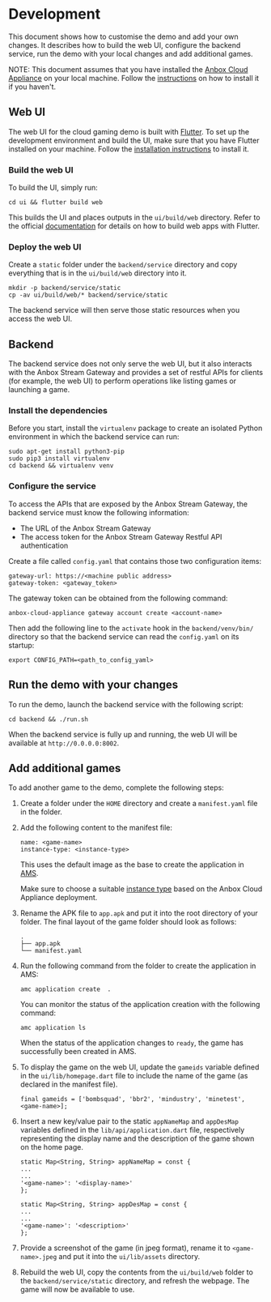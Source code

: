 # Development

This document shows how to customise the demo and add your own changes.
It describes how to build the web UI, configure the backend service, run the demo with your local changes and add additional games.

NOTE: This document assumes that you have installed the [Anbox Cloud Appliance](https://anbox-cloud.io/docs/ref/glossary#anbox-cloud-appliance) on your local machine. Follow the [instructions](https://anbox-cloud.io/docs/tut/installing-appliance) on how to install it if you haven't.

## Web UI

The web UI for the cloud gaming demo is built with [Flutter](https://flutter.dev/).
To set up the development environment and build the UI, make sure that you have Flutter installed on your machine.
Follow the [installation instructions](https://docs.flutter.dev/get-started/install/linux) to install it.

### Build the web UI

To build the UI, simply run:

  ```
  cd ui && flutter build web
  ```

This builds the UI and places outputs in the `ui/build/web` directory.
Refer to the official [documentation](https://docs.flutter.dev/get-started/web) for details on how to build web apps with Flutter.

### Deploy the web UI

Create a `static` folder under the `backend/service` directory and copy everything that is in the `ui/build/web` directory into it.

  ```
  mkdir -p backend/service/static
  cp -av ui/build/web/* backend/service/static
  ```

The backend service will then serve those static resources when you access the web UI.


## Backend

The backend service does not only serve the web UI, but it also interacts with the Anbox Stream Gateway and provides a set of restful APIs for clients (for example, the web UI) to perform operations like listing games or launching a game.

### Install the dependencies

Before you start, install the `virtualenv` package to create an isolated Python environment in which the backend service can run:

  ```
  sudo apt-get install python3-pip
  sudo pip3 install virtualenv
  cd backend && virtualenv venv
  ```

### Configure the service

To access the APIs that are exposed by the Anbox Stream Gateway, the backend service must know the following information:

- The URL of the Anbox Stream Gateway
- The access token for the Anbox Stream Gateway Restful API authentication

Create a file called `config.yaml` that contains those two configuration items:

   ```
   gateway-url: https://<machine public address>
   gateway-token: <gateway_token>
   ```

The gateway token can be obtained from the following command:

   ```
   anbox-cloud-appliance gateway account create <account-name>
   ```

Then add the following line to the `activate` hook in the `backend/venv/bin/` directory so that the backend service can read the `config.yaml` on its startup:

   ```
   export CONFIG_PATH=<path_to_config_yaml>
   ```

## Run the demo with your changes

To run the demo, launch the backend service with the following script:

   ```
   cd backend && ./run.sh
   ```

When the backend service is fully up and running, the web UI will be available at `http://0.0.0.0:8002`.


## Add additional games

To add another game to the demo, complete the following steps:

1. Create a folder under the `HOME` directory and create a `manifest.yaml` file in the folder.

2. Add the following content to the manifest file:

   ```
   name: <game-name>
   instance-type: <instance-type>
   ```

   This uses the default image as the base to create the application in [AMS](https://anbox-cloud.io/docs/exp/ams).

   Make sure to choose a suitable [instance type](https://anbox-cloud.io/docs/ref/instance-types) based on the Anbox Cloud Appliance deployment.

3. Rename the APK file to `app.apk` and put it into the root directory of your folder.
   The final layout of the game folder should look as follows:

   ```
   .
   ├── app.apk
   └── manifest.yaml
   ```

4. Run the following command from the folder to create the application in AMS:

    ```
    amc application create  .
    ```

    You can monitor the status of the application creation with the following command:

    ```
    amc application ls
    ```

   When the status of the application changes to `ready`, the game has successfully been created in AMS.

5. To display the game on the web UI, update the `gameids` variable defined in the `ui/lib/homepage.dart` file to include the name of the game (as declared in the manifest file).

   ```
   final gameids = ['bombsquad', 'bbr2', 'mindustry', 'minetest', <game-name>];
   ```

6. Insert a new key/value pair to the static `appNameMap` and `appDesMap` variables defined in the `lib/api/application.dart` file, respectively representing the display name and the description of the game shown on the home page.

   ```
   static Map<String, String> appNameMap = const {
   ...
   ...
   '<game-name>': '<display-name>'
   };

   static Map<String, String> appDesMap = const {
   ...
   ...
   '<game-name>': '<description>'
   };
   ```

7. Provide a screenshot of the game (in jpeg format), rename it to `<game-name>.jpeg` and put it into the `ui/lib/assets` directory.

8. Rebuild the web UI, copy the contents from the `ui/build/web` folder to the `backend/service/static` directory, and refresh the webpage. The game will now be available to use.

